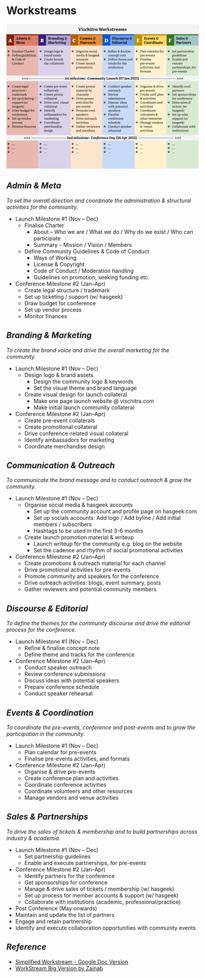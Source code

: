 # Workstreams

![](../assets/Workstreams.svg)

## ***Admin & Meta***

*To set the overall direction and coordinate the administration & structural activities for the community.*

* Launch Milestone \#1 (Nov – Dec)  
  * Finalise Charter  
    * About – Who we are / What we do / Why do we exist / Who can participate  
    * Summary –  Mission / Vision / Members   
  * Define Community Guidelines  & Code of Conduct  
    * Ways of Working  
    * License & Copyright  
    * Code of Conduct /  Moderation handling  
    * Guidelines  on promotion, seeking funding etc.  
* Conference Milestone \#2 (Jan–Apr)  
  * Create legal structure / trademark  
  * Set up ticketing / support (w/ hasgeek)  
  * Draw budget for conference   
  * Set up vendor process   
  * Monitor finances

## ***Branding & Marketing***

*To create the brand voice and drive the overall marketing for the community.*

* Launch Milestone \#1 (Nov – Dec)  
  * Design logo & brand assets  
    * Design the community logo & keywords  
    * Set the visual theme and brand language  
  * Create visual design for launch collateral  
    * Make one page launch website @ vischitra.com   
    * Make initial launch community collateral  
* Conference Milestone \#2 (Jan–Apr)  
  * Create pre-event collaterals  
  * Create promotional collateral   
  * Drive conference-related visual collateral  
  * Identify ambassadors for marketing  
  * Coordinate merchandise design

## ***Communication & Outreach***

*To communicate the brand message and to conduct outreach & grow the community.*

* Launch Milestone \#1 (Nov – Dec)  
  * Organise social media & hasgeek accounts  
    * Set up the community account and profile page on hasgeek.com  
    * Set up socials accounts: Add logo / Add  byline / Add initial members / subscribers  
    * Hashtags to be used in the first 3-6 months  
  * Create launch promotion material & writeup  
    * Launch writeup for the community e.g. blog on the website  
    * Set the cadence and rhythm of  social promotional activities  
* Conference Milestone \#2 (Jan–Apr)  
  * Create promotions & outreach material for each channel  
  * Drive promotional activities for pre-events  
  * Promote community and speakers for the conference  
  * Drive outreach activities: blogs, event summary, posts  
  * Gather reviewers and potential community members

## ***Discourse & Editorial***

*To define the themes for the community discourse and drive the editorial process for the conference.* 

* Launch Milestone \#1 (Nov – Dec)  
  * Refine & finalise concept note  
  * Define theme and tracks for the conference  
* Conference Milestone \#2 (Jan–Apr)  
  * Conduct speaker outreach  
  * Review conference submissions  
  * Discuss  ideas with potential speakers   
  * Prepare conference schedule  
  * Conduct speaker rehearsal

## ***Events & Coordination*** 

*To coordinate the pre-events, conference and post-events  and to grow the participation in the community.* 

* Launch Milestone \#1 (Nov – Dec)  
  * Plan calendar for pre-events  
  * Finalise pre-events activities, and formats  
* Conference Milestone \#2 (Jan–Apr)		  
  * Organise & drive pre-events   
  * Create conference plan and activities  
  * Coordinate conference activities  
  * Coordinate volunteers and other resources  
  * Manage vendors and venue activities

## ***Sales & Partnerships***

*To drive the sales of tickets & membership and to build partnerships across industry & academia.*

* Launch Milestone \#1 (Nov – Dec)  
  * Set partnership guidelines  
  * Enable and execute partnerships, for pre-events   
* Conference Milestone \#2 (Jan–Apr)  
  * Identify partners for the conference  
  * Get sponsorships for conference   
  * Manage & drive sales of  tickets / membership  (w/ hasgeek)  
  * Set up process for member accounts & support (w/ hasgeek)  
  * Collaborate with institutions (academic, professional/practice)  
* Post Conference (May onwards)  
* Maintain and update the list of partners   
* Engage and retain partnership  
* Identify and execute collaboration opportunities with community events   

## ***Reference***

* [Simplified Workstream \- Google Doc Version](https://docs.google.com/document/d/1puyOXvela5CPJVWwbSLKoluEIjxlhA2EPD2UG6cRkeA/edit?usp=sharing)  
* [WorkStream Big Version by Zainab](https://docs.google.com/document/d/1xmkKsOxMszsNY2I8hKmLDSRdzZHJ1k-0S5oCNk0syvg/edit?tab=t.0#heading=h.f7veoewxt60t)
